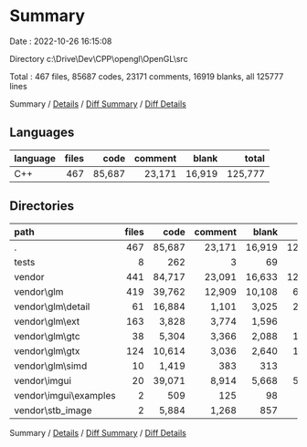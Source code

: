 # Summary

Date : 2022-10-26 16:15:08

Directory c:\\Drive\\Dev\\CPP\\opengl\\OpenGL\\src

Total : 467 files,  85687 codes, 23171 comments, 16919 blanks, all 125777 lines

Summary / [Details](details.md) / [Diff Summary](diff.md) / [Diff Details](diff-details.md)

## Languages
| language | files | code | comment | blank | total |
| :--- | ---: | ---: | ---: | ---: | ---: |
| C++ | 467 | 85,687 | 23,171 | 16,919 | 125,777 |

## Directories
| path | files | code | comment | blank | total |
| :--- | ---: | ---: | ---: | ---: | ---: |
| . | 467 | 85,687 | 23,171 | 16,919 | 125,777 |
| tests | 8 | 262 | 3 | 69 | 334 |
| vendor | 441 | 84,717 | 23,091 | 16,633 | 124,441 |
| vendor\\glm | 419 | 39,762 | 12,909 | 10,108 | 62,779 |
| vendor\\glm\\detail | 61 | 16,884 | 1,101 | 3,025 | 21,010 |
| vendor\\glm\\ext | 163 | 3,828 | 3,774 | 1,596 | 9,198 |
| vendor\\glm\\gtc | 38 | 5,304 | 3,366 | 2,088 | 10,758 |
| vendor\\glm\\gtx | 124 | 10,614 | 3,036 | 2,640 | 16,290 |
| vendor\\glm\\simd | 10 | 1,419 | 383 | 313 | 2,115 |
| vendor\\imgui | 20 | 39,071 | 8,914 | 5,668 | 53,653 |
| vendor\\imgui\\examples | 2 | 509 | 125 | 98 | 732 |
| vendor\\stb_image | 2 | 5,884 | 1,268 | 857 | 8,009 |

Summary / [Details](details.md) / [Diff Summary](diff.md) / [Diff Details](diff-details.md)